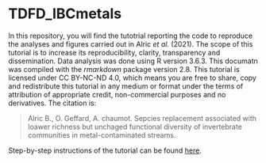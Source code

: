 # TDFD_IBCmetals

In this repository, you will find the tutotrial reporting the code to reproduce the analyses and figures carried out in Alric *et al.* (2021). The scope of this tutorial is to increase its reproducibility, clarity, transparency and dissemination. Data analysis was done using R version 3.6.3. This documatn was compiled with the *rmarkdown* package version 2.8. This tutorial is licensed under CC BY-NC-ND 4.0, which means you are free to share, copy and redistribute this tutorial in any medium or format under the terms of attribution of appropriate credit, non-commercial purposes and no derivatives. The citation is:

> Alric B., O. Geffard, A. chaumot. Sepcies replacement associated with loawer richness but unchaged functional diversity of invertebrate communities in metal-contaminated streams.

Step-by-step instructions of the tutorial can be found [here](https://benalric.github.io/TDFD_IBCmetals/).
